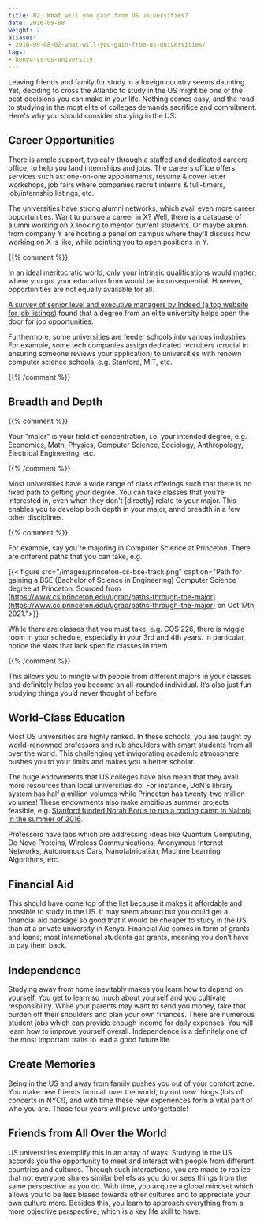 ```yaml
---
title: 02. What will you gain from US universities?
date: 2016-09-08
weight: 2
aliases:
- 2016-09-08-02-what-will-you-gain-from-us-universities/
tags:
- kenya-vs-us-university
---
```


Leaving friends and family for study in a foreign country seems
daunting. Yet, deciding to cross the Atlantic to study in the US might
be one of the best decisions you can make in your life. Nothing comes
easy, and the road to studying in the most elite of colleges demands
sacrifice and commitment. Here's why you should consider studying in the
US:

## Career Opportunities

There is ample support, typically through a staffed and dedicated
careers office, to help you land internships and jobs. The careers
office offers services such as: one-on-one appointments, resume & cover
letter workshops, job fairs where companies recruit interns &
full-timers, job/internship listings, etc.

The universities have strong alumni networks, which avail even more
career opportunities. Want to pursue a career in X? Well, there is a
database of alumni working on X looking to mentor current students. Or
maybe alumni from company Y are hosting a panel on campus where they'll
discuss how working on X is like, while pointing you to open positions
in Y.

{{% comment %}}

In an ideal meritocratic world, only your intrinsic qualifications would
matter; where you got your education from would be inconsequential.
However, opportunities are not equally available for all.

[A survey of senior level and executive managers by Indeed (a top
website for job
listings)](https://offers.indeed.com/rs/699-SXJ-715/images/InteractiveResearch_ExecutiveSummary.pdf)
found that a degree from an elite university helps open the door for job
opportunities.

Furthermore, some universities are feeder schools into various
industries. For example, some tech companies assign dedicated recruiters
(crucial in ensuring someone reviews your application) to universities
with renown computer science schools, e.g. Stanford, MIT, etc.

{{% /comment %}}

## Breadth and Depth

{{% comment %}}

Your "major" is your field of concentration, i.e. your intended degree,
e.g. Economics, Math, Physics, Computer Science, Sociology,
Anthropology, Electrical Engineering, etc.

{{% /comment %}}

Most universities have a wide range of class offerings such that there
is no fixed path to getting your degree. You can take classes that
you're interested in, even when they don't [directly] relate to your
major. This enables you to develop both depth in your major, annd
breadth in a few other disciplines.

{{% comment %}}

For example, say you're majoring in Computer Science at Princeton. There
are different paths that you can take, e.g.

{{< figure
  src="/images/princeton-cs-bse-track.png"
  caption="Path for gaining a BSE (Bachelor of Science in Engineering) Computer Science degree at Princeton. Sourced from [https://www.cs.princeton.edu/ugrad/paths-through-the-major](https://www.cs.princeton.edu/ugrad/paths-through-the-major) on Oct 17th, 2021.">}}

While there are classes that you must take, e.g. COS 226, there is
wiggle room in your schedule, especially in your 3rd and 4th years. In
particular, notice the slots that lack specific classes in them.

{{% /comment %}}

This allows you to mingle with people from different majors in your
classes and definitely helps you become an all-rounded individual. It’s
also just fun studying things you’d never thought of before.

## World-Class Education

Most US universities are highly ranked. In these schools, you are taught
by world-renowned professors and rub shoulders with smart students from
all over the world. This challenging yet invigorating academic
atmosphere pushes you to your limits and makes you a better scholar.

The huge endowments that US colleges have also mean that they avail more
resources than local universities do. For instance, UoN's library system
has half a million volumes while Princeton has twenty-two million
volumes! These endowments also make ambitious summer projects feasible,
e.g. [Stanford funded Norah Borus to run a coding camp in Nairobi in the
summer of
2016](https://stanfordwics.medium.com/founding-a-youth-based-tech-organization-8b91980217f6).

Professors have labs which are addressing ideas like Quantum Computing,
De Novo Proteins, Wireless Communications, Anonymous Internet Networks,
Autonomous Cars, Nanofabrication, Machine Learning Algorithms, etc.

## Financial Aid

This should have come top of the list because it makes it affordable and
possible to study in the US. It may seem absurd but you could get a
financial aid package so good that it would be cheaper to study in the
US than at a private university in Kenya. Financial Aid comes in form of
grants and loans; most international students get grants, meaning you
don’t have to pay them back.

## Independence

Studying away from home inevitably makes you learn how to depend on
yourself. You get to learn so much about yourself and you cultivate
responsibility. While your parents may want to send you money, take that
burden off their shoulders and plan your own finances. There are
numerous student jobs which can provide enough income for daily
expenses. You will learn how to improve yourself overall. Independence
is a definitely one of the most important traits to lead a good future
life.

## Create Memories

Being in the US and away from family pushes you out of your comfort
zone. You make new friends from all over the world, try out new things
(lots of concerts in NYC!), and with time these new experiences form a
vital part of who you are. Those four years will prove unforgettable!

## Friends from All Over the World

US universities exemplify this in an array of ways. Studying in the US
accords you the opportunity to meet and interact with people from
different countries and cultures. Through such interactions, you are
made to realize that not everyone shares similar beliefs as you do or
sees things from the same perspective as you do. With time, you acquire
a global mindset which allows you to be less biased towards other
cultures and to appreciate your own culture more. Besides this, you
learn to approach everything from a more objective perspective; which is
a key life skill to have.
